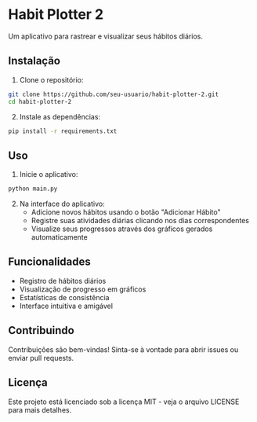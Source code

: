 # Habit Plotter 2

Um aplicativo para rastrear e visualizar seus hábitos diários.

## Instalação

1. Clone o repositório:

```bash
git clone https://github.com/seu-usuario/habit-plotter-2.git
cd habit-plotter-2
```

2. Instale as dependências:

```bash
pip install -r requirements.txt
```

## Uso

1. Inicie o aplicativo:

```bash
python main.py
```

2. Na interface do aplicativo:
   - Adicione novos hábitos usando o botão "Adicionar Hábito"
   - Registre suas atividades diárias clicando nos dias correspondentes
   - Visualize seus progressos através dos gráficos gerados automaticamente

## Funcionalidades

- Registro de hábitos diários
- Visualização de progresso em gráficos
- Estatísticas de consistência
- Interface intuitiva e amigável

## Contribuindo

Contribuições são bem-vindas! Sinta-se à vontade para abrir issues ou enviar pull requests.

## Licença

Este projeto está licenciado sob a licença MIT - veja o arquivo LICENSE para mais detalhes.
